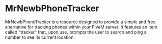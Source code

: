 # MrNewbPhoneTracker
 MrNewbPhoneTracker is a resource designed to provide a simple and free alternative for tracking phones within your FiveM server. It features an item called "tracker" that, upon use, prompts the user to search and ping a number to see its current location.
